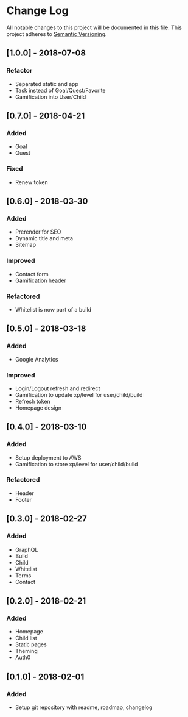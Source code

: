 # Change Log
All notable changes to this project will be documented in this file.
This project adheres to [Semantic Versioning](http://semver.org/).

## [1.0.0] - 2018-07-08

### Refactor
- Separated static and app
- Task instead of Goal/Quest/Favorite
- Gamification into User/Child

## [0.7.0] - 2018-04-21

### Added
- Goal
- Quest

### Fixed
- Renew token

## [0.6.0] - 2018-03-30

### Added
- Prerender for SEO
- Dynamic title and meta
- Sitemap

### Improved
- Contact form
- Gamification header

### Refactored
- Whitelist is now part of a build

## [0.5.0] - 2018-03-18

### Added
- Google Analytics

### Improved
- Login/Logout refresh and redirect
- Gamification to update xp/level for user/child/build
- Refresh token
- Homepage design

## [0.4.0] - 2018-03-10

### Added
- Setup deployment to AWS
- Gamification to store xp/level for user/child/build

### Refactored
- Header
- Footer

## [0.3.0] - 2018-02-27

### Added
- GraphQL
- Build
- Child
- Whitelist
- Terms
- Contact

## [0.2.0] - 2018-02-21

### Added
- Homepage
- Child list
- Static pages
- Theming
- Auth0

## [0.1.0] - 2018-02-01

### Added
- Setup git repository with readme, roadmap, changelog
